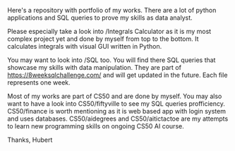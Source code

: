 Here's a repository with portfolio of my works. There are a lot of python applications and SQL queries to prove my skills as data analyst.

Please especially take a look into /Integrals Calculator as it is my most complex project yet and done by myself from top to the bottom. It calculates integrals with visual GUI written in Python. 

You may want to look into /SQL too. You will find there SQL queries that showcase my skills with data manipulation. They are part of https://8weeksqlchallenge.com/ and will get updated in the future. Each file represents one week.

Most of my works are part of CS50 and are done by myself.
You may also want to have a look into CS50/fiftyville to see my SQL queries profficiency. CS50/finance is worth mentioning as it is web based app with login system and uses databases. 
CS50/aidegrees and CS50/aitictactoe are my attempts to learn new programming skills on ongoing CS50 AI course.

Thanks,
Hubert
